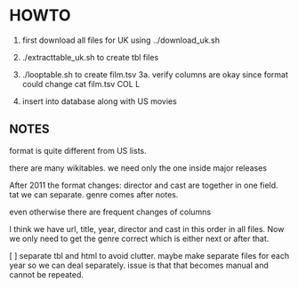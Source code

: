 # HOWTO

1. first download all files for UK using  ../download_uk.sh
2. ./extracttable_uk.sh to create tbl files
3. ./looptable.sh to create film.tsv
3a. verify columns are okay since format could change
    cat film.tsv COL L

4. insert into database along with US movies

## NOTES

format is quite different from US lists.

there are many wikitables. we need only the one inside major releases

After 2011 the format changes: 
director and cast are together in one field. tat we can separate.
genre comes after notes.

even otherwise there are frequent changes of columns

I think we have url, title, year, director and cast in this order in all
files.
Now we only need to get the genre correct which is either next or after
that. 

[ ] separate tbl and html to avoid clutter.
maybe make separate files for each year so we can deal separately.
issue is that that becomes manual and cannot be repeated.


